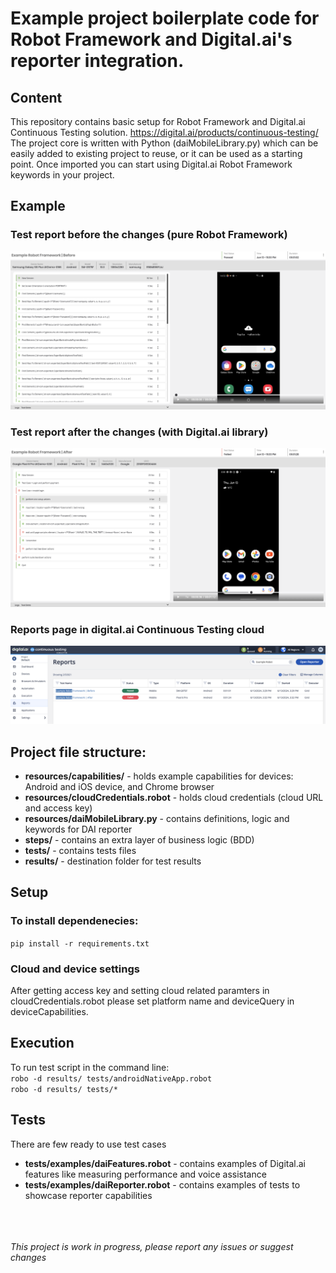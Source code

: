 <h1>Example project boilerplate code for Robot Framework and Digital.ai's reporter integration.</h1>

<h2>Content</h2>
This repository contains basic setup for Robot Framework and Digital.ai Continuous Testing solution. 
<a href="https://digital.ai/products/continuous-testing/">https://digital.ai/products/continuous-testing/</a>

<br>
The project core is written with Python (daiMobileLibrary.py) which can be easily added to existing project to reuse, or it can be used as a starting point. Once imported you can start using Digital.ai Robot Framework keywords in your project. 

<h2>Example </h2>
<h3>Test report before the changes (pure Robot Framework)</h3>

![Example Image](images/before.png)

<h3>Test report after the changes (with Digital.ai library)</h3>

![Example Image](images/after.png)

<h3>Reports page in digital.ai Continuous Testing cloud</h3>

![Example Image](images/reports.png)

<h2>Project file structure:</h2>
<ul>
    <li><b>resources/capabilities/</b> - holds example capabilities for devices: Android and iOS device, and Chrome browser</li>
    <li><b>resources/cloudCredentials.robot</b> - holds cloud credentials (cloud URL and access key)</li>
    <li><b>resources/daiMobileLibrary.py</b> - contains definitions, logic and keywords for DAI reporter</li>
    <li><b>steps/</b> - contains an extra layer of business logic (BDD)</li>
    <li><b>tests/</b> - contains tests files</li>
    <li><b>results/</b> - destination folder for test results</li>
</ul>

<h2>Setup</h2>
<h3>To install dependenecies:</h3>
<code>pip install -r requirements.txt</code>
<h3>Cloud and device settings</h3>
After getting access key and setting cloud related paramters in cloudCredentials.robot please set platform name and deviceQuery in deviceCapabilities.


<h2>Execution</h2>
To run test script in the command line:<br/>
<code>robo -d results/ tests/androidNativeApp.robot </code><br/>
<code>robo -d results/ tests/*</code>


<h2>Tests</h2>
There are few ready to use test cases <br>
<ul>
    <li><b>tests/examples/daiFeatures.robot</b> - contains examples of Digital.ai features like measuring performance and voice assistance</li>
    <li><b>tests/examples/daiReporter.robot</b> - contains examples of tests to showcase reporter capabilities</li>
</ul>
<br/>
<br/>
<br/>
<i>This project is work in progress, please report any issues or suggest changes</i>
